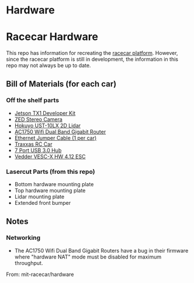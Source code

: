 # Hardware

Racecar Hardware
================

This repo has information for recreating the [racecar platform][racecarHomepage]. However, since the racecar platform is still in development, the information in this repo may not always be up to date.

## Bill of Materials (for each car)

### Off the shelf parts
* [Jetson TX1 Developer Kit](http://www.nvidia.com/object/jetson-tx1-dev-kit.html)
* [ZED Stereo Camera](https://www.stereolabs.com/)
* [Hokuyo UST-10LX 2D Lidar](https://acroname.com/products/HOKUYO-UST-10LX-LASER?sku=R359-UST-10LX) 
* [AC1750 Wifi Dual Band Gigabit Router](https://www.amazon.com/TP-Link-Archer-C7-Wireless-Gigabit/dp/B00BUSDVBQ)
* [Ethernet Jumper Cable (1 per car)](https://www.amazon.com/gp/product/B00EEK1114/ref=od_aui_detailpages00?ie=UTF8&psc=1)
* [Traxxas RC Car](https://www.amazon.com/Traxxas-Slash-Brushless-Course-Platinum/dp/B00A0KQH84)
* [7 Port USB 3.0 Hub](https://www.amazon.com/AmazonBasics-Port-USB-Power-Adapter/dp/B00E6GX4BG)
* [Vedder VESC-X HW 4.12 ESC](http://www.enertionboards.com/electric-skateboard-parts/vesc-x-programmable-brushless-motor-controller/)

### Lasercut Parts (from this repo)

* Bottom hardware mounting plate
* Top hardware mounting plate
* Lidar mounting plate
* Extended front bumper

## Notes

### Networking

* The AC1750 Wifi Dual Band Gigabit Routers have a bug in their firmware where "hardware NAT" mode must be disabled for maximum throughput.


[racecarHomepage]: http://racecar.mit.edu/

From: mit-racecar/hardware
